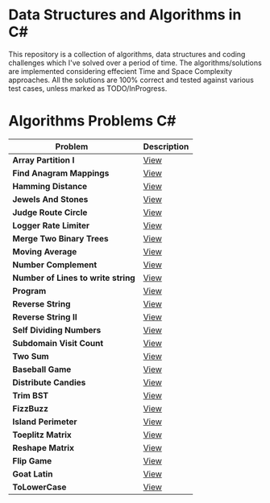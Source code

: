 # Data Structures and Algorithms in C#  

This repository is a collection of algorithms, data structures and coding challenges which I've solved over a period of time. The algorithms/solutions are implemented considering effecient Time and Space Complexity approaches. All the solutions are 100% correct and tested against various test cases, unless marked as TODO/InProgress.

# Algorithms Problems C#

| Problem   | Description |
|------------------------------------------------------------|-----------------------------------------------------------------------------------------------------|
| <b>Array Partition I</b>  <br>             | [View](https://github.com/midNight-jam/DataStructures_Algorithms_Csharp/tree/master/DSA_Proj/DSA_Proj/dark/Array_Partition_I.cs)|
| <b>Find Anagram Mappings</b>  <br>             | [View](https://github.com/midNight-jam/DataStructures_Algorithms_Csharp/tree/master/DSA_Proj/DSA_Proj/dark/Find_Anagram_Mappings.cs)|
| <b>Hamming Distance</b>  <br>             | [View](https://github.com/midNight-jam/DataStructures_Algorithms_Csharp/tree/master/DSA_Proj/DSA_Proj/dark/Hamming_Distance.cs)|
| <b>Jewels And Stones</b>  <br>             | [View](https://github.com/midNight-jam/DataStructures_Algorithms_Csharp/tree/master/DSA_Proj/DSA_Proj/dark/Jewels_And_Stones.cs)|
| <b>Judge Route Circle</b>  <br>             | [View](https://github.com/midNight-jam/DataStructures_Algorithms_Csharp/tree/master/DSA_Proj/DSA_Proj/dark/Judge_Route_Circle.cs)|
| <b>Logger Rate Limiter</b>  <br>             | [View](https://github.com/midNight-jam/DataStructures_Algorithms_Csharp/tree/master/DSA_Proj/DSA_Proj/dark/Logger_Rate_Limiter.cs)|
| <b>Merge Two Binary Trees</b>  <br>             | [View](https://github.com/midNight-jam/DataStructures_Algorithms_Csharp/tree/master/DSA_Proj/DSA_Proj/dark/Merge_Two_Binary_Trees.cs)|
| <b>Moving Average</b>  <br>             | [View](https://github.com/midNight-jam/DataStructures_Algorithms_Csharp/tree/master/DSA_Proj/DSA_Proj/dark/Moving_Average.cs)|
| <b>Number Complement</b>  <br>             | [View](https://github.com/midNight-jam/DataStructures_Algorithms_Csharp/tree/master/DSA_Proj/DSA_Proj/dark/Number_Complement.cs)|
| <b>Number of Lines to write string</b>  <br>             | [View](https://github.com/midNight-jam/DataStructures_Algorithms_Csharp/tree/master/DSA_Proj/DSA_Proj/dark/Number_of_Lines_To_Write_String.cs)|
| <b>Program</b>  <br>             | [View](https://github.com/midNight-jam/DataStructures_Algorithms_Csharp/tree/master/DSA_Proj/DSA_Proj/dark/Program.cs)|
| <b>Reverse String</b>  <br>             | [View](https://github.com/midNight-jam/DataStructures_Algorithms_Csharp/tree/master/DSA_Proj/DSA_Proj/dark/Reverse_String.cs)|
| <b>Reverse String II</b>  <br>             | [View](https://github.com/midNight-jam/DataStructures_Algorithms_Csharp/tree/master/DSA_Proj/DSA_Proj/dark/Reverse_String_II.cs)|
| <b>Self Dividing Numbers</b>  <br>             | [View](https://github.com/midNight-jam/DataStructures_Algorithms_Csharp/tree/master/DSA_Proj/DSA_Proj/dark/Self_Dividing_Numbers.cs)|
| <b>Subdomain Visit Count</b>  <br>             | [View](https://github.com/midNight-jam/DataStructures_Algorithms_Csharp/tree/master/DSA_Proj/DSA_Proj/dark/Subdomain_Visit_Count.cs)|
| <b>Two Sum</b>  <br>             | [View](https://github.com/midNight-jam/DataStructures_Algorithms_Csharp/tree/master/DSA_Proj/DSA_Proj/dark/Two_Sum.cs)|
| <b>Baseball Game</b>  <br>             | [View](https://github.com/midNight-jam/DataStructures_Algorithms_Csharp/tree/master/DSA_Proj/DSA_Proj/dark/Baseball_Game.cs)|
| <b>Distribute Candies</b>  <br>             | [View](https://github.com/midNight-jam/DataStructures_Algorithms_Csharp/tree/master/DSA_Proj/DSA_Proj/dark/Distribute_Candies.cs)|
| <b>Trim BST</b>  <br>             | [View](https://github.com/midNight-jam/DataStructures_Algorithms_Csharp/tree/master/DSA_Proj/DSA_Proj/dark/Trim_BST.cs)|
| <b>FizzBuzz</b>  <br>             | [View](https://github.com/midNight-jam/DataStructures_Algorithms_Csharp/tree/master/DSA_Proj/DSA_Proj/dark/FizzBuzz.cs)|
| <b>Island Perimeter</b>  <br>             | [View](https://github.com/midNight-jam/DataStructures_Algorithms_Csharp/tree/master/DSA_Proj/DSA_Proj/dark/Island_Perimeter.cs)|
| <b>Toeplitz Matrix</b>  <br>             | [View](https://github.com/midNight-jam/DataStructures_Algorithms_Csharp/tree/master/DSA_Proj/DSA_Proj/dark/Toeplitz_Matrix.cs)|
| <b>Reshape Matrix</b>  <br>             | [View](https://github.com/midNight-jam/DataStructures_Algorithms_Csharp/tree/master/DSA_Proj/DSA_Proj/dark/Reshape_Matrix.cs)|
| <b>Flip Game</b>  <br>             | [View](https://github.com/midNight-jam/DataStructures_Algorithms_Csharp/tree/master/DSA_Proj/DSA_Proj/dark/Flip_Game.cs)|
| <b>Goat Latin</b>  <br>             | [View](https://github.com/midNight-jam/DataStructures_Algorithms_Csharp/tree/master/DSA_Proj/DSA_Proj/dark/GoatLatin.cs)|
| <b>ToLowerCase</b>  <br>             | [View](https://github.com/midNight-jam/DataStructures_Algorithms_Csharp/tree/master/DSA_Proj/DSA_Proj/dark/ToLowerCase.cs)|